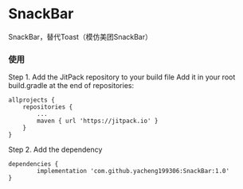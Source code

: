 # SnackBar
SnackBar，替代Toast（模仿美团SnackBar）
### 使用
Step 1. Add the JitPack repository to your build file
Add it in your root build.gradle at the end of repositories:

	allprojects {
		repositories {
			...
			maven { url 'https://jitpack.io' }
		}
	}
Step 2. Add the dependency

	dependencies {
	        implementation 'com.github.yacheng199306:SnackBar:1.0'
	}

